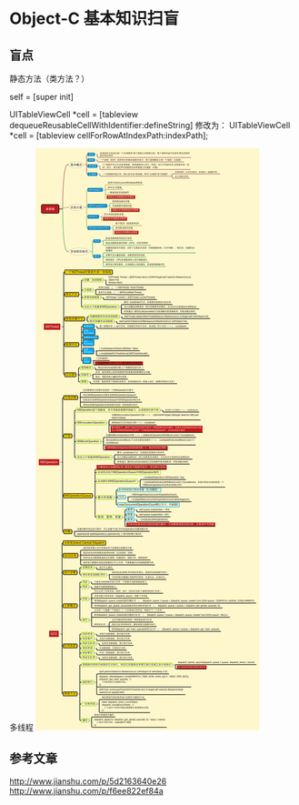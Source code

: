 # Object-C 基本知识扫盲
## 盲点
静态方法（类方法？）

self = [super init]

UITableViewCell *cell = [tableview dequeueReusableCellWithIdentifier:defineString]
修改为：
UITableViewCell *cell = [tableview cellForRowAtIndexPath:indexPath];


多线程
![多线程导图](media/14689799366441/%E5%A4%9A%E7%BA%BF%E7%A8%8B%E5%AF%BC%E5%9B%BE.png)


















## 参考文章
<http://www.jianshu.com/p/5d2163640e26>
<http://www.jianshu.com/p/f6ee822ef84a>

